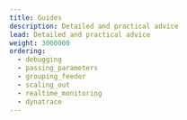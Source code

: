 ```yaml
---
title: Guides
description: Detailed and practical advice
lead: Detailed and practical advice
weight: 3000000
ordering:
  - debugging
  - passing_parameters
  - grouping_feeder
  - scaling_out
  - realtime_monitoring
  - dynatrace
---
```

